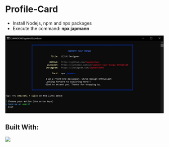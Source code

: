 # Profile-Card
* Install Nodejs, npm and npx packages
* Execute the command: **npx japmann**

<p align="center">
  <img src="card.jpg"
  title = "Japmann's Profile Card">
</p>

## Built With:
<a href="https://www.javascript.com/"><img src="https://img.shields.io/static/v1?label=Javascript&message=ES5&color=green&link=https://www.javascript.com/" /></a>
